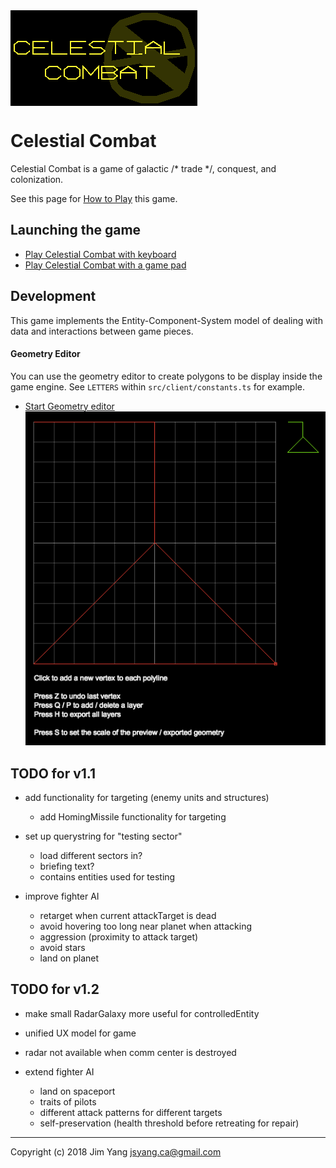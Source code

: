 <img src="how-to-play/title.png" align="center">

# Celestial Combat

Celestial Combat is a game of galactic /* trade */, conquest, and colonization. 

See this page for [How to Play](http://jsyang.ca/celestial/how-to-play) this game.

## Launching the game

- [Play Celestial Combat with keyboard](http://jsyang.ca/celestial)
- [Play Celestial Combat with a game pad](http://jsyang.ca/celestial?gamepad)

## Development

This game implements the Entity-Component-System model of dealing with data and interactions
between game pieces.

#### Geometry Editor

You can use the geometry editor to create polygons to be display inside the game engine.
See `LETTERS` within `src/client/constants.ts` for example. 

- [Start Geometry editor](http://jsyang.ca/celestial?editor)<br><img src="how-to-play/editor.png">

## TODO for v1.1

- add functionality for targeting (enemy units and structures)
    - add HomingMissile functionality for targeting

- set up querystring for "testing sector"
    - load different sectors in?
    - briefing text? 
    - contains entities used for testing
    
- improve fighter AI
    - retarget when current attackTarget is dead
    - avoid hovering too long near planet when attacking
    - aggression (proximity to attack target)
    - avoid stars
    - land on planet

## TODO for v1.2

- make small RadarGalaxy more useful for controlledEntity

- unified UX model for game

- radar not available when comm center is destroyed

- extend fighter AI
    - land on spaceport
    - traits of pilots
    - different attack patterns for different targets
    - self-preservation (health threshold before retreating for repair)

---

Copyright (c) 2018 Jim Yang <jsyang.ca@gmail.com>